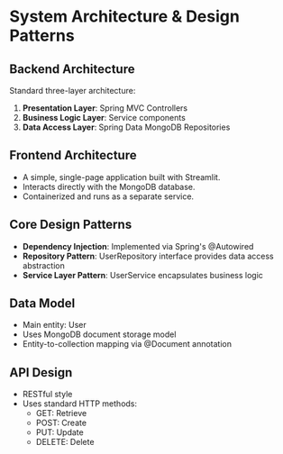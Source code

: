 # System Architecture & Design Patterns

## Backend Architecture
Standard three-layer architecture:
1. **Presentation Layer**: Spring MVC Controllers
2. **Business Logic Layer**: Service components
3. **Data Access Layer**: Spring Data MongoDB Repositories

## Frontend Architecture
- A simple, single-page application built with Streamlit.
- Interacts directly with the MongoDB database.
- Containerized and runs as a separate service.

## Core Design Patterns
- **Dependency Injection**: Implemented via Spring's @Autowired
- **Repository Pattern**: UserRepository interface provides data access abstraction
- **Service Layer Pattern**: UserService encapsulates business logic

## Data Model
- Main entity: User
- Uses MongoDB document storage model
- Entity-to-collection mapping via @Document annotation

## API Design
- RESTful style
- Uses standard HTTP methods:
  - GET: Retrieve
  - POST: Create
  - PUT: Update
  - DELETE: Delete
